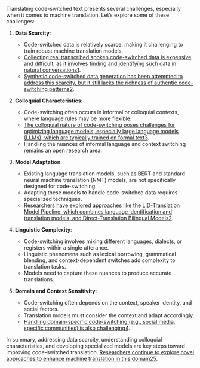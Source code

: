 Translating code-switched text presents several challenges, especially when it comes to machine translation. Let’s explore some of these challenges:

1. **Data Scarcity**:
    
    - Code-switched data is relatively scarce, making it challenging to train robust machine translation models.
    - [Collecting real transcribed spoken code-switched data is expensive and difficult, as it involves finding and identifying such data in natural conversations](https://www.isca-speech.org/archive/interspeech_2023/chi23_interspeech.html)[1](https://www.isca-speech.org/archive/interspeech_2023/chi23_interspeech.html).
    - [Synthetic code-switched data generation has been attempted to address this scarcity, but it still lacks the richness of authentic code-switching patterns](https://web.stanford.edu/class/archive/cs/cs224n/cs224n.1214/reports/final_reports/report088.pdf)[2](https://web.stanford.edu/class/archive/cs/cs224n/cs224n.1214/reports/final_reports/report088.pdf).
2. **Colloquial Characteristics**:
    
    - Code-switching often occurs in informal or colloquial contexts, where language rules may be more flexible.
    - [The colloquial nature of code-switching poses challenges for optimizing language models, especially large language models (LLMs), which are typically trained on formal text](https://arxiv.org/pdf/2312.13179)[3](https://arxiv.org/pdf/2312.13179).
    - Handling the nuances of informal language and context switching remains an open research area.
3. **Model Adaptation**:
    
    - Existing language translation models, such as BERT and standard neural machine translation (NMT) models, are not specifically designed for code-switching.
    - Adapting these models to handle code-switched data requires specialized techniques.
    - [Researchers have explored approaches like the LID-Translation Model Pipeline, which combines language identification and translation models, and Direct-Translation Bilingual Models](https://www.isca-speech.org/archive/interspeech_2023/chi23_interspeech.html)[2](https://web.stanford.edu/class/archive/cs/cs224n/cs224n.1214/reports/final_reports/report088.pdf).
4. **Linguistic Complexity**:
    
    - Code-switching involves mixing different languages, dialects, or registers within a single utterance.
    - Linguistic phenomena such as lexical borrowing, grammatical blending, and context-dependent switches add complexity to translation tasks.
    - Models need to capture these nuances to produce accurate translations.
5. **Domain and Context Sensitivity**:
    
    - Code-switching often depends on the context, speaker identity, and social factors.
    - Translation models must consider the context and adapt accordingly.
    - [Handling domain-specific code-switching (e.g., social media, specific communities) is also challenging](https://arxiv.org/pdf/2107.06483.pdf)[4](https://arxiv.org/pdf/2107.06483.pdf).

In summary, addressing data scarcity, understanding colloquial characteristics, and developing specialized models are key steps toward improving code-switched translation. [Researchers continue to explore novel approaches to enhance machine translation in this domain](https://web.stanford.edu/class/archive/cs/cs224n/cs224n.1214/reports/final_reports/report088.pdf)[2](https://web.stanford.edu/class/archive/cs/cs224n/cs224n.1214/reports/final_reports/report088.pdf)[5](https://arxiv.org/abs/2305.16724v1).